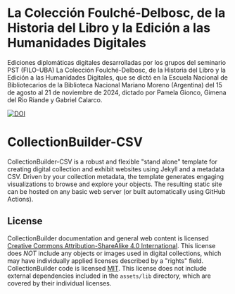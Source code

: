 # La Colección Foulché-Delbosc, de la Historia del Libro y la Edición a las Humanidades Digitales
Ediciones diplomáticas digitales desarrolladas por los grupos del seminario PST (FILO-UBA) La Colección Foulché-Delbosc, de la Historia del Libro y la Edición a las Humanidades Digitales, que se dictó en la Escuela Nacional de Bibliotecarios de la Biblioteca Nacional Mariano Moreno (Argentina) del 15 de agosto al 21 de noviembre de 2024, dictado por Pamela Gionco, Gimena del Rio Riande y Gabriel Calarco.

[![DOI](https://zenodo.org/badge/862024466.svg)](https://doi.org/10.5281/zenodo.14231168)

# CollectionBuilder-CSV

CollectionBuilder-CSV is a robust and flexible "stand alone" template for creating digital collection and exhibit websites using Jekyll and a metadata CSV.
Driven by your collection metadata, the template generates engaging visualizations to browse and explore your objects.
The resulting static site can be hosted on any basic web server (or built automatically using GitHub Actions).



## License

CollectionBuilder documentation and general web content is licensed [Creative Commons Attribution-ShareAlike 4.0 International](http://creativecommons.org/licenses/by-sa/4.0/). 
This license does *NOT* include any objects or images used in digital collections, which may have individually applied licenses described by a "rights" field.
CollectionBuilder code is licensed [MIT](https://github.com/CollectionBuilder/collectionbuilder-csv/blob/master/LICENSE). 
This license does not include external dependencies included in the `assets/lib` directory, which are covered by their individual licenses.
